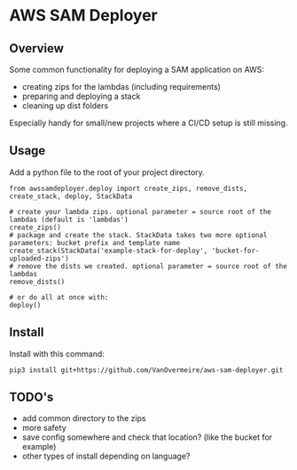 # AWS SAM Deployer

## Overview

Some common functionality for deploying a SAM application on AWS:

- creating zips for the lambdas (including requirements)
- preparing and deploying a stack
- cleaning up dist folders

Especially handy for small/new projects where a CI/CD setup is still missing.

## Usage

Add a python file to the root of your project directory.

```
from awssamdeployer.deploy import create_zips, remove_dists, create_stack, deploy, StackData

# create your lambda zips. optional parameter = source root of the lambdas (default is 'lambdas')
create_zips()
# package and create the stack. StackData takes two more optional parameters: bucket prefix and template name
create_stack(StackData('example-stack-for-deploy', 'bucket-for-uploaded-zips')
# remove the dists we created. optional parameter = source root of the lambdas
remove_dists()

# or do all at once with:
deploy()

```

## Install

Install with this command:

`pip3 install git+https://github.com/VanOvermeire/aws-sam-deployer.git`

## TODO's

- add common directory to the zips
- more safety
- save config somewhere and check that location? (like the bucket for example)
- other types of install depending on language?

